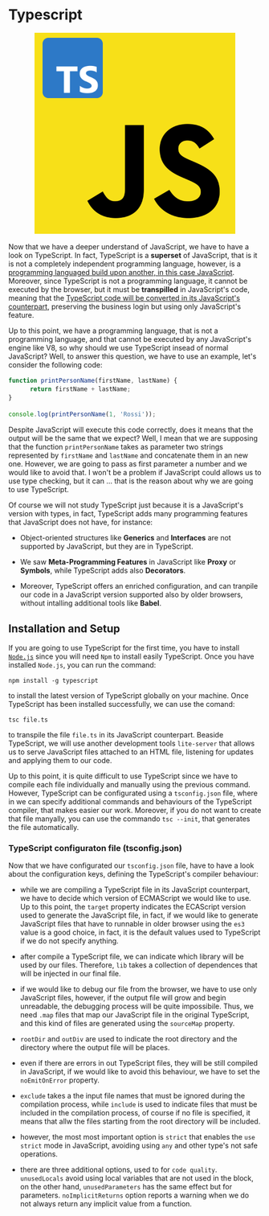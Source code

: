 # Typescript

<p align="center">
<img src="./assets/Typescript-Javascript.png" >
</p>

Now that we have a deeper understand of JavaScript, we have to have a look on TypeScript. In fact, TypeScript is a **superset** of JavaScript, that is it is not a completely independent programming language, however, is a <u>programming languaged build upon another, in this case JavaScript</u>. Moreover, since TypeScript is not a programming language, it cannot be executed by the browser, but it must be **transpilled** in JavaScript's code, meaning that the <u>TypeScript code will be converted in its JavaScript's counterpart</u>, preserving the business login but using only JavaScript's feature.

Up to this point, we have a programming language, that is not a programming language, and that cannot be executed by any JavaScript's engine like V8, so why should we use TypeScript insead of normal JavaScript? Well, to answer this question, we have to use an example, let's consider the following code:

```javascript
function printPersonName(firstName, lastName) {
      return firstName + lastName;
}

console.log(printPersonName(1, 'Rossi'));
```

Despite JavaScript will execute this code correctly, does it means that the output will be the same that we expect? Well, I mean that we are supposing that the function `printPersonName` takes as parameter two strings represented by `firstName` and `lastName` and concatenate them in an new one. However, we are going to pass as first parameter a number and we would like to avoid that. I won't be a problem if JavaScript could allows us to use type checking, but it can ... that is the reason about why we are going to use TypeScript.

Of course we will not study TypeScript just because it is a JavaScript's version with types, in fact, TypeScript adds many programming features that JavaScript does not have, for instance:

- Object-oriented structures like **Generics** and **Interfaces** are not supported by JavaScript, but they are in TypeScript.

- We saw **Meta-Programming Features** in JavaScript like **Proxy** or **Symbols**, while TypeScript adds also **Decorators**.

- Moreover, TypeScript offers an enriched configuration, and can tranpile our code in a JavaScript version supported also by older browsers, without intalling additional tools like **Babel**.

## Installation and Setup

If you are going to use TypeScript for the first time, you have to install [`Node.js`](https://nodejs.org/en) since you will need `Npm` to install easily TypeScript. Once you have installed `Node.js`, you can run the command:

```shell
npm install -g typescript
```

to install the latest version of TypeScript globally on your machine. Once TypeScript has been installed successfully, we can use the comand:

```shell
tsc file.ts
```

to transpile the file `file.ts` in its JavaScript counterpart. Beaside TypeScript, we will use another development tools `lite-server` that allows us to serve JavaScript files attached to an HTML file, listening for updates and applying them to our code.

Up to this point, it is quite difficult to use TypeScript since we have to compile each file individually and manually using the previous command. However, TypeScript can be configurated using a `tsconfig.json` file, where in we can specify additional commands and behaviours of the TypeScript compiler, that makes easier our work. Moreover, if you do not want to create that file manyally, you can use the commando `tsc --init`, that generates the file automatically.

### TypeScript configuraton file (tsconfig.json)

Now that we have configurated our `tsconfig.json` file, have to have a look about the configuration keys, defining the TypeScript's compiler behaviour:

- while we are compiling a TypeScript file in its JavaScript counterpart, we have to decide which version of ECMAScript we would like to use. Up to this point, the `target` property indicates the ECAScript version used to generate the JavaScript file, in fact, if we would like to generate JavaScript files that have to runnable in older browser using the `es3` value is a good choice, in fact, it is the default values used to TypeScript if we do not specify anything.

- after compile a TypeScript file, we can indicate which library will be used by our files. Therefore, `lib` takes a collection of dependences that will be injected in our final file.

- if we would like to debug our file from the browser, we have to use only JavaScript files, however, if the output file will grow and begin unreadable, the debugging process will be quite impossibile. Thus, we need `.map` files that map our JavaScript file in the original TypeScript, and this kind of files are generated using the `sourceMap` property.

- `rootDir` and `outDiv` are used to indicate the root directory and the directory where the output file will be places.

- even if there are errors in out TypeScript files, they will be still compiled in JavaScript, if we would like to avoid this behaviour, we have to set the `noEmitOnError` property.

- `exclude` takes a the input file names that must be ignored during the compilation process, while `include` is used to indicate files that must be included in the compilation process, of course if no file is specified, it means that allw the files starting from the root directory will be included.

- however, the most most important option is `strict` that enables the `use strict` mode in JavaScript, avoiding using `any` and other type's not safe operations.

- there are three additional options, used to for `code quality`. `unusedLocals` avoid using local variables that are not used in the block, on the other hand, `unusedParameters` has the same effect but for parameters. `noImplicitReturns` option reports a warning when we do not always return any implicit value from a function.
